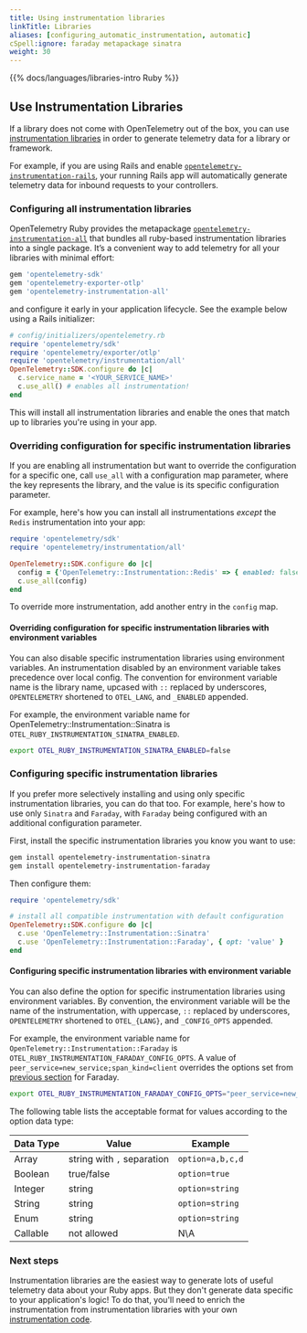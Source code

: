 ```yaml
---
title: Using instrumentation libraries
linkTitle: Libraries
aliases: [configuring_automatic_instrumentation, automatic]
cSpell:ignore: faraday metapackage sinatra
weight: 30
---
```


{{% docs/languages/libraries-intro Ruby %}}

## Use Instrumentation Libraries

If a library does not come with OpenTelemetry out of the box, you can use
[instrumentation libraries](/docs/specs/otel/glossary/#instrumentation-library)
in order to generate telemetry data for a library or framework.

For example, if you are using Rails and enable
[`opentelemetry-instrumentation-rails`](https://rubygems.org/gems/opentelemetry-instrumentation-rails/),
your running Rails app will automatically generate telemetry data for inbound
requests to your controllers.

### Configuring all instrumentation libraries

OpenTelemetry Ruby provides the metapackage
[`opentelemetry-instrumentation-all`](https://rubygems.org/gems/opentelemetry-instrumentation-all)
that bundles all ruby-based instrumentation libraries into a single package.
It’s a convenient way to add telemetry for all your libraries with minimal
effort:

```sh
gem 'opentelemetry-sdk'
gem 'opentelemetry-exporter-otlp'
gem 'opentelemetry-instrumentation-all'
```

and configure it early in your application lifecycle. See the example below
using a Rails initializer:

```ruby
# config/initializers/opentelemetry.rb
require 'opentelemetry/sdk'
require 'opentelemetry/exporter/otlp'
require 'opentelemetry/instrumentation/all'
OpenTelemetry::SDK.configure do |c|
  c.service_name = '<YOUR_SERVICE_NAME>'
  c.use_all() # enables all instrumentation!
end
```

This will install all instrumentation libraries and enable the ones that match
up to libraries you're using in your app.

### Overriding configuration for specific instrumentation libraries

If you are enabling all instrumentation but want to override the configuration
for a specific one, call `use_all` with a configuration map parameter, where the
key represents the library, and the value is its specific configuration
parameter.

For example, here's how you can install all instrumentations _except_ the
`Redis` instrumentation into your app:

```ruby
require 'opentelemetry/sdk'
require 'opentelemetry/instrumentation/all'

OpenTelemetry::SDK.configure do |c|
  config = {'OpenTelemetry::Instrumentation::Redis' => { enabled: false }}
  c.use_all(config)
end
```

To override more instrumentation, add another entry in the `config` map.

#### Overriding configuration for specific instrumentation libraries with environment variables

You can also disable specific instrumentation libraries using environment
variables. An instrumentation disabled by an environment variable takes precedence
over local config. The convention for environment variable name is the library
name, upcased with `::` replaced by underscores, `OPENTELEMETRY` shortened to
`OTEL_LANG`, and `_ENABLED` appended.

For example, the environment variable name for
OpenTelemetry::Instrumentation::Sinatra is
`OTEL_RUBY_INSTRUMENTATION_SINATRA_ENABLED`.

```bash
export OTEL_RUBY_INSTRUMENTATION_SINATRA_ENABLED=false
```

### Configuring specific instrumentation libraries

If you prefer more selectively installing and using only specific
instrumentation libraries, you can do that too. For example, here's how to use
only `Sinatra` and `Faraday`, with `Faraday` being configured with an additional
configuration parameter.

First, install the specific instrumentation libraries you know you want to use:

```sh
gem install opentelemetry-instrumentation-sinatra
gem install opentelemetry-instrumentation-faraday
```

Then configure them:

```ruby
require 'opentelemetry/sdk'

# install all compatible instrumentation with default configuration
OpenTelemetry::SDK.configure do |c|
  c.use 'OpenTelemetry::Instrumentation::Sinatra'
  c.use 'OpenTelemetry::Instrumentation::Faraday', { opt: 'value' }
end
```

#### Configuring specific instrumentation libraries with environment variable

You can also define the option for specific instrumentation libraries using
environment variables. By convention, the environment variable will be the name
of the instrumentation, with uppercase, `::` replaced by underscores,
`OPENTELEMETRY` shortened to `OTEL_{LANG}`, and `_CONFIG_OPTS` appended.

For example, the environment variable name for
`OpenTelemetry::Instrumentation::Faraday` is
`OTEL_RUBY_INSTRUMENTATION_FARADAY_CONFIG_OPTS`. A value of
`peer_service=new_service;span_kind=client` overrides the options set from
[previous section](#configuring-specific-instrumentation-libraries) for Faraday.

```bash
export OTEL_RUBY_INSTRUMENTATION_FARADAY_CONFIG_OPTS="peer_service=new_service;span_kind=client"
```
The following table lists the acceptable format for values according to the option data type:

| Data Type | Value                      | Example          |
| --------- | -------------------------- | ---------------- |
| Array     | string with `,` separation | `option=a,b,c,d` |
| Boolean   | true/false                 | `option=true`    |
| Integer   | string                     | `option=string`  |
| String    | string                     | `option=string`  |
| Enum      | string                     | `option=string`  |
| Callable  | not allowed                | N\A              |

### Next steps

Instrumentation libraries are the easiest way to generate lots of useful
telemetry data about your Ruby apps. But they don't generate data specific to
your application's logic! To do that, you'll need to enrich the instrumentation
from instrumentation libraries with your own
[instrumentation code](../instrumentation).

